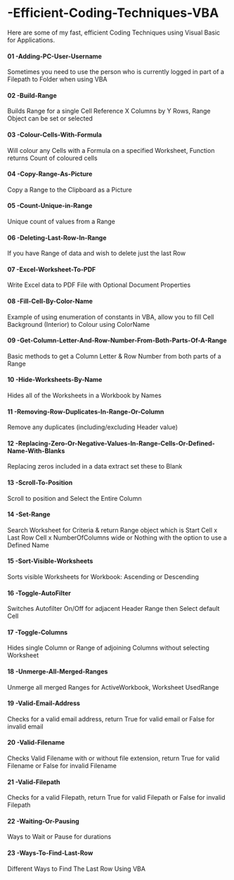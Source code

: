 # -Efficient-Coding-Techniques-VBA
Here are some of my fast, efficient Coding Techniques using Visual Basic for Applications.

#### 01 -Adding-PC-User-Username
Sometimes you need to use the person who is currently logged in part of a Filepath to Folder when using VBA

#### 02 -Build-Range
Builds Range for a single Cell Reference X Columns by Y Rows, Range Object can be set or selected

#### 03 -Colour-Cells-With-Formula
Will colour any Cells with a Formula on a specified Worksheet, Function returns Count of coloured cells

#### 04 -Copy-Range-As-Picture
Copy a Range to the Clipboard as a Picture

#### 05 -Count-Unique-in-Range
Unique count of values from a Range

#### 06 -Deleting-Last-Row-In-Range
If you have Range of data and wish to delete just the last Row

#### 07 -Excel-Worksheet-To-PDF
Write Excel data to PDF File with Optional Document Properties

#### 08 -Fill-Cell-By-Color-Name
Example of using enumeration of constants in VBA, allow you to fill Cell Background (Interior) to Colour using ColorName

#### 09 -Get-Column-Letter-And-Row-Number-From-Both-Parts-Of-A-Range
Basic methods to get a Column Letter & Row Number from both parts of a Range

#### 10 -Hide-Worksheets-By-Name
Hides all of the Worksheets in a Workbook by Names

#### 11 -Removing-Row-Duplicates-In-Range-Or-Column
Remove any duplicates (including/excluding Header value)

#### 12 -Replacing-Zero-Or-Negative-Values-In-Range-Cells-Or-Defined-Name-With-Blanks
Replacing zeros included in a data extract set these to Blank

#### 13 -Scroll-To-Position
Scroll to position and Select the Entire Column

#### 14 -Set-Range
Search Worksheet for Criteria & return Range object which is Start Cell x Last Row Cell x NumberOfColumns wide or Nothing with the option to use a Defined Name

#### 15 -Sort-Visible-Worksheets
Sorts visible Worksheets for Workbook: Ascending or Descending

#### 16 -Toggle-AutoFilter
Switches Autofilter On/Off for adjacent Header Range then Select default Cell

#### 17 -Toggle-Columns
Hides single Column or Range of adjoining Columns without selecting Worksheet

#### 18 -Unmerge-All-Merged-Ranges
Unmerge all merged Ranges for ActiveWorkbook, Worksheet UsedRange

#### 19 -Valid-Email-Address
Checks for a valid email address, return True for valid email or False for invalid email

#### 20 -Valid-Filename
Checks Valid Filename with or without file extension, return True for valid Filename or False for invalid Filename

#### 21 -Valid-Filepath
Checks for a valid Filepath, return True for valid Filepath or False for invalid Filepath

#### 22 -Waiting-Or-Pausing
Ways to Wait or Pause for durations

#### 23 -Ways-To-Find-Last-Row
Different Ways to Find The Last Row Using VBA